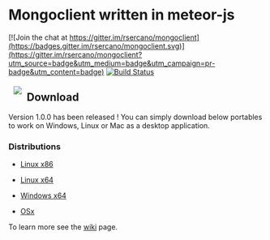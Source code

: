 # Mongoclient written in meteor-js
[![Join the chat at https://gitter.im/rsercano/mongoclient](https://badges.gitter.im/rsercano/mongoclient.svg)](https://gitter.im/rsercano/mongoclient?utm_source=badge&utm_medium=badge&utm_campaign=pr-badge&utm_content=badge)                                          [![Build Status](https://travis-ci.org/rsercano/mongoclient.svg?branch=master)](https://travis-ci.org/rsercano/mongoclient)

<a href="http://www.mongoclient.com"><img src="http://www.mongoclient.com/img/logo/head_only_small.png" align="left" hspace="10" vspace="6"></a>

## Download
Version 1.0.0 has been released ! You can simply download below portables to work on Windows, Linux or Mac as a desktop application.

### Distributions

* [Linux x86](https://github.com/rsercano/mongoclient/releases/download/1.0.0/linux-portable-x86.32-bit.zip)

* [Linux x64](https://github.com/rsercano/mongoclient/releases/download/1.0.0/linux-portable-x64.zip)

* [Windows x64](https://github.com/rsercano/mongoclient/releases/download/1.0.0/windows-portable-x64.zip)

* [OSx](https://github.com/rsercano/mongoclient/releases/download/1.0.0/osx-portable.zip)


To learn more see the [wiki](https://github.com/rsercano/mongoclient/wiki) page.
